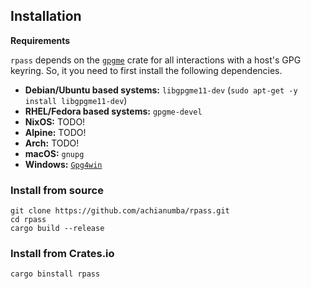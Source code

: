 <!-- markdownlint-disable first-line-h1 -->

## Installation

<!-- markdownlint-disable-next-line no-trailing-spaces no-emphasis-as-heading -->
**Requirements**

`rpass` depends on the [`gpgme`](https://crates.io/crates/gpgme) crate for
all interactions with a host's GPG keyring. So, it you need to first install
the following dependencies.

- **Debian/Ubuntu based systems:** `libgpgme11-dev` (`sudo apt-get -y install libgpgme11-dev`)
- **RHEL/Fedora based systems:** `gpgme-devel`
- **NixOS:** TODO!
- **Alpine:** TODO!
- **Arch:** TODO!
- **macOS:** `gnupg`
- **Windows:** [`Gpg4win`](https://www.gpg4win.org)

### Install from source

```shell
git clone https://github.com/achianumba/rpass.git
cd rpass
cargo build --release
```

### Install from Crates.io

```shell
cargo binstall rpass
```
